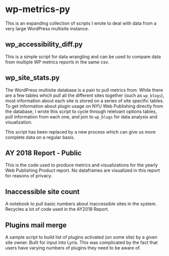 # wp-metrics-py

This is an expanding collection of scripts I wrote to deal with data from a very large WordPress multisite instance.

## wp_accessibility_diff.py

This is a simple script for data wrangling and can be used to compare data from multiple WP metrics reports in the same csv.

## wp_site_stats.py

The WordPress multisite database is a pain to pull metrics from.  While there are a few tables which pull all the different sites together (such as `wp_blogs`), most information about each site is stored on a series of site specific tables.  To get information about plugin usage on NYU Web Publishing directly from the database, I wrote this script to cycle through relelvant options tables, pull information from each one, and join to `wp_blogs` for data analysis and visualization.

This script has been replaced by a new process which can give us more complete data on a regular basis.

## AY 2018 Report - Public

This is the code used to produce metrics and visualizations for the yearly Web Publishing Product report.  No dataframes are visualized in this report for reasons of privacy.

## Inaccessible site count

A notebook to pull basic numbers about inaccessible sites in the system.  Recycles a lot of code used in the AY2018 Report.

## Plugins mail merge

A sample script to build list of plugins activated (on some site) by a given site owner.  Built for input into Lyris. This was complicated by the fact that users have varying numbers of plugins they need to be aware of.
